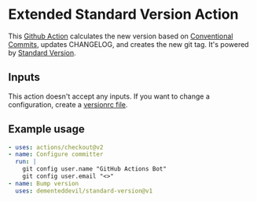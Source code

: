 # Extended Standard Version Action

This [Github Action][] calculates the new version based on [Conventional Commits][], updates CHANGELOG, and creates the new git tag. It's powered by [Standard Version][].

## Inputs

This action doesn't accept any inputs. If you want to change a configuration, create a [versionrc file][].

## Example usage

```yaml
- uses: actions/checkout@v2
- name: Configure committer
  run: |
    git config user.name "GitHub Actions Bot"
    git config user.email "<>"
- name: Bump version
  uses: dementeddevil/standard-version@v1
```

[Github Action]: https://docs.github.com/en/actions
[Conventional Commits]: https://www.conventionalcommits.org/en/v1.0.0/
[Standard Version]: https://github.com/conventional-changelog/standard-version
[versionrc file]: https://github.com/conventional-changelog/standard-version#configuration
